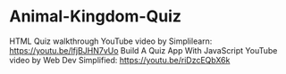 # Animal-Kingdom-Quiz


HTML Quiz walkthrough YouTube video by Simplilearn: https://youtu.be/lfjBJHN7vUo
Build A Quiz App With JavaScript YouTube video by Web Dev Simplified: https://youtu.be/riDzcEQbX6k